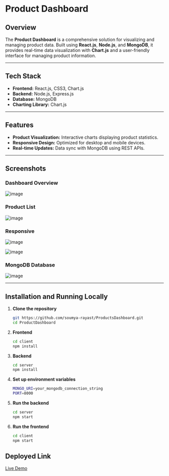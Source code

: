 # Product Dashboard  

## Overview  
The **Product Dashboard** is a comprehensive solution for visualizing and managing product data. Built using **React.js**, **Node.js**, and **MongoDB**, it provides real-time data visualization with **Chart.js** and a user-friendly interface for managing product information.

---

## Tech Stack  

- **Frontend:** React.js, CSS3, Chart.js  
- **Backend:** Node.js, Express.js  
- **Database:** MongoDB  
- **Charting Library:** Chart.js  

---

## Features  

- **Product Visualization:** Interactive charts displaying product statistics.  
- **Responsive Design:** Optimized for desktop and mobile devices.  
- **Real-time Updates:** Data sync with MongoDB using REST APIs.  

---

## Screenshots  

### Dashboard Overview  
![image](https://github.com/user-attachments/assets/100ac78f-6ff0-4d4c-8423-fa30dbf4e6f6)

### Product List  
![image](https://github.com/user-attachments/assets/c9c7a814-23b4-48d7-ae45-87d4258512b8)

### Responsive 
![image](https://github.com/user-attachments/assets/ac2845fe-b8a9-4566-af24-0dc689a85f70)

![image](https://github.com/user-attachments/assets/8ae3a392-0bff-4f7c-942e-d466b6edb1ae)

### MongoDB Database
![image](https://github.com/user-attachments/assets/8435ad68-573b-4dcc-a319-c06801920f2f)

---

## Installation and Running Locally  

1. **Clone the repository**  
   ```bash  
   git https://github.com/soumya-rayast/ProductsDashboard.git  
   cd ProductDashboard
2. **Frontend**
   ```bash
   cd client
   npm install
3. **Backend**
   ```bash
   cd server
   npm install
4. **Set up environment variables**
   ```bash
   MONGO_URI=your_mongodb_connection_string
   PORT=8000 

5. **Run the backend**
   ```bash
   cd server
   npm start
   
6. **Run the frontend**
   ```bash
   cd client
   npm start  

<h2>Deployed Link</h2>
<a href='https://products-dashboard-six.vercel.app/'>Live Demo</a>



   


